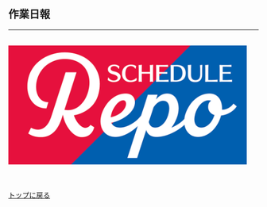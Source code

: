 ## 作業日報
***
<br />
<img src="../imgs/logo.png" width="480px">
<br /><br /><br />

[トップに戻る](../index.md)